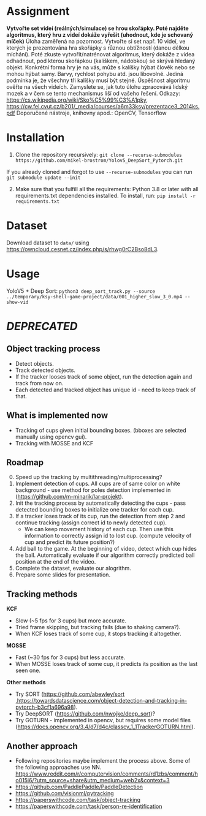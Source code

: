 # Assignment
**Vytvořte set videí (reálných/simulace) se hrou skořápky. Poté najděte algoritmus, který hru z videí dokáže vyřešit (uhodnout, kde je schovaný míček)**
Úloha zaměřená na pozornost. Vytvořte si set např. 10 videí, ve kterých je prezentována    hra skořápky s různou obtížností (danou délkou míchání). Poté zkuste vytvořit/natrénovat algoritmus, který dokáže z videa odhadnout, pod kterou skořápkou (kalíškem, nádobkou) se skrývá hledaný objekt. Konkrétní forma hry je na vás, může s kalíšky hýbat člověk nebo se mohou hýbat samy. Barvy, rychlost pohybu atd. jsou libovolné. Jediná podmínka je, že všechny tři kalíšky musí být stejné. Úspěšnost algoritmu ověřte na všech videích.  Zamyslete se, jak tuto úlohu zpracovává lidský mozek a v čem se tento mechanismus liší od vašeho řešení. 
Odkazy: https://cs.wikipedia.org/wiki/Sko%C5%99%C3%A1pky, https://cw.fel.cvut.cz/b201/_media/courses/a6m33ksy/prezentace3_2014ks.pdf
Doporučené nástroje, knihovny apod.: OpenCV, Tensorflow

# Installation
1. Clone the repository recursively:
`git clone --recurse-submodules https://github.com/mikel-brostrom/Yolov5_DeepSort_Pytorch.git`

If you already cloned and forgot to use `--recurse-submodules` you can run `git submodule update --init`

2. Make sure that you fulfill all the requirements: Python 3.8 or later with all requirements.txt dependencies installed.
To install, run:
`pip install -r requirements.txt`

# Dataset
Download dataset to `data/` using https://owncloud.cesnet.cz/index.php/s/rhwg0rC2Bso8dL3.

# Usage
YoloV5 + Deep Sort:
`python3 deep_sort_track.py --source ../temporary/ksy-shell-game-project/data/001_higher_slow_3_0.mp4 --show-vid`

# _**DEPRECATED**_

## Object tracking process
- Detect objects.
- Track detected objects.
- If the tracker looses track of some object, run the detection again and track from now on.
- Each detected and tracked object has unique id - need to keep track of that.

## What is implemented now
- Tracking of cups given initial bounding boxes. (bboxes are selected manually using opencv gui).
- Tracking with MOSSE and KCF

## Roadmap
0. Speed up the tracking by multithreading/multiprocessing?
1. Implement detection of cups. All cups are of same color on white background - use method for poles detection implemented in (https://github.com/m-minarik/lar-projekt).
2. Init the tracking process by automatically detecting the cups - pass detected bounding boxes to initialize one tracker for each cup.
3. If a tracker loses track of its cup, run the detection from step 2 and continue tracking (assign correct id to newly detected cup).
	- We can keep movement history of each cup. Then use this information to correctly assign id to lost cup. (compute velocity of cup and predict its future position?)
4. Add ball to the game. At the beginning of video, detect which cup hides the ball. Automatically evaluate if our algorithm correctly predicted ball position at the end of the video.
5.  Complete the dataset, evaluate our alogrithm.
6.  Prepare some slides for presentation.

## Tracking methods
**KCF**
- Slow (\~5 fps for 3 cups) but more accurate.
- Tried frame skipping, but tracking fails (due to shaking camera?).
- When KCF loses track of some cup, it stops tracking it altogether.

**MOSSE**
- Fast (\~30 fps for 3 cups) but less accurate.
- When MOSSE loses track of some cup, it predicts its position as the last seen one.

**Other methods**
- Try SORT (https://github.com/abewley/sort ,https://towardsdatascience.com/object-detection-and-tracking-in-pytorch-b3cf1a696a98).
- Try DeepSORT (https://github.com/nwojke/deep_sort)?
- Try GOTURN - implemented in opencv, but requires some model files (https://docs.opencv.org/3.4/d7/d4c/classcv_1_1TrackerGOTURN.html).


## Another approach
- Following repositories maybe implement the process above. Some of the following approaches use NN.
https://www.reddit.com/r/computervision/comments/rd1zbs/comment/ho015i6/?utm_source=share&utm_medium=web2x&context=3
- https://github.com/PaddlePaddle/PaddleDetection
- https://github.com/visionml/pytracking
- https://paperswithcode.com/task/object-tracking
- https://paperswithcode.com/task/person-re-identification
